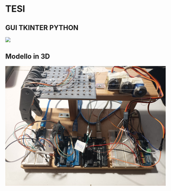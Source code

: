 # TESI

## GUI TKINTER PYTHON

<img src="./foto/programma.bmp">


## Modello in 3D

<img src="./foto/1670935690561.jpg">
